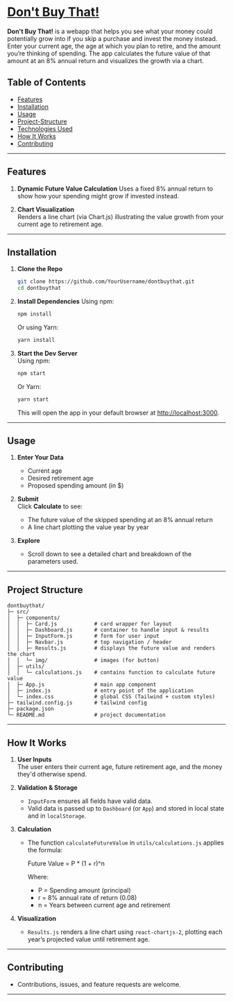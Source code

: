  # [Don't Buy That!](www.dontbuythat.org)

 **Don't Buy That!** is a webapp that helps you see what your money could potentially grow into if you skip a purchase and invest the money instead. Enter your current age, the age at which you plan to retire, and the amount you’re thinking of spending. The app calculates the future value of that amount at an 8% annual return and visualizes the growth via a chart.
 
 ## Table of Contents
 
 - [Features](#features)
 - [Installation](#installation)
 - [Usage](#usage)
 - [Project-Structure](#project-structure)
 - [Technologies Used](#technologies-used)
 - [How It Works](#how-it-works)
 - [Contributing](#contributing)

 --- 

 ## Features

 1. **Dynamic Future Value Calculation** 
    Uses a fixed 8% annual return to show how your spending might grow if invested instead. 

 2. **Chart Visualization**  
    Renders a line chart (via Chart.js) illustrating the value growth from your current age to retirement age.
    
 --- 

 ## Installation 

 1. **Clone the Repo** 
    ```bash
    git clone https://github.com/YourUsername/dontbuythat.git 
    cd dontbuythat 
    ``` 

 2. **Install Dependencies** 
    Using npm: 
    ```bash 
    npm install
    ``` 
    Or using Yarn:
    ```bash
    yarn install 
    ``` 

 3. **Start the Dev Server**  
    Using npm: 
    ```bash 
    npm start 
    ``` 
    Or Yarn: 
    ```bash 
    yarn start 
    ``` 
    This will open the app in your default browser at [http://localhost:3000](http://localhost:3000). 

 --- 

 ## Usage 

 1. **Enter Your Data**  
    - Current age  
    - Desired retirement age  
    - Proposed spending amount (in $)

 2. **Submit**  
    Click **Calculate** to see: 
    - The future value of the skipped spending at an 8% annual return  
    - A line chart plotting the value year by year 
 
 3. **Explore**  
    - Scroll down to see a detailed chart and breakdown of the parameters used. 
 
 --- 
 
 ## Project Structure 
 
 ``` 
 dontbuythat/ 
 ├─ src/ 
 │  ├─ components/ 
 │  │  ├─ Card.js            # card wrapper for layout 
 │  │  ├─ Dashboard.js       # container to handle input & results 
 │  │  ├─ InputForm.js       # form for user input
 │  │  ├─ Navbar.js          # top navigation / header 
 │  │  ├─ Results.js         # displays the future value and renders the chart 
 │  │  └─ img/               # images (for button)
 │  ├─ utils/ 
 │  │  └─ calculations.js    # contains function to calculate future value 
 │  ├─ App.js                # main app component 
 │  ├─ index.js              # entry point of the application 
 │  └─ index.css             # global CSS (Tailwind + custom styles) 
 ├─ tailwind.config.js       # tailwind config
 ├─ package.json 
 └─ README.md                # project documentation
 ``` 
 --- 
 
 ## How It Works 
 
 1. **User Inputs**  
    The user enters their current age, future retirement age, and the money they'd otherwise spend. 
 
 2. **Validation & Storage**  
    - `InputForm` ensures all fields have valid data. 
    - Valid data is passed up to `Dashboard` (or `App`) and stored in local state and in `localStorage`. 
 
 3. **Calculation**  
    - The function `calculateFutureValue` in `utils/calculations.js` applies the formula: 

      Future Value = P * (1 + r)^n 
     
      Where: 
      - P = Spending amount (principal)  
      - r = 8% annual rate of return (0.08)  
      - n = Years between current age and retirement  
 
 4. **Visualization**  
    - `Results.js` renders a line chart using `react-chartjs-2`, plotting each year’s projected value until retirement age.

 --- 
 
 ## Contributing
   - Contributions, issues, and feature requests are welcome.
 --- 
